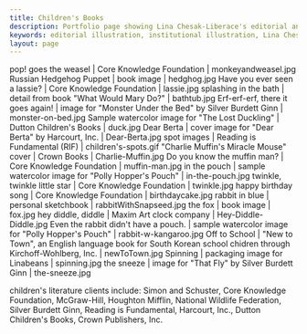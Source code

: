 ```yaml
---
title: Children's Books
description: Portfolio page showing Lina Chesak-Liberace's editorial and institutional illustrations for clients such as the Smithsonian Institution, Points of Light Foundation, and Procter and Gamble.
keywords: editorial illustration, institutional illustration, Lina Chesak, Lina Liberace, Lina Chesak-Liberace
layout: page
---
```


pop! goes the weasel | Core Knowledge Foundation | monkeyandweasel.jpg
Russian Hedgehog Puppet | book image | hedghog.jpg
Have you ever seen a lassie? | Core Knowledge Foundation | lassie.jpg
splashing in the bath | detail from book "What Would Mary Do?" | bathtub.jpg
Erf-erf-erf, there it goes again! | image for "Monster Under the Bed" by Silver Burdett Ginn | monster-on-bed.jpg
Sample watercolor image for "The Lost Duckling" | Dutton Children's Books | duck.jpg
Dear Berta | cover image for "Dear Berta" by Harcourt, Inc. | Dear-Berta.jpg
spot images | Reading is Fundamental (RIF) | children's-spots.gif
"Charlie Muffin's Miracle Mouse" cover | Crown Books | Charlie-Muffin.jpg
Do you know the muffin man? | Core Knowledge Foundation | muffin-man.jpg
in the pouch | sample watercolor image for "Polly Hopper's Pouch" | in-the-pouch.jpg
twinkle, twinkle little star | Core Knowledge Foundation | twinkle.jpg
happy birthday song | Core Knowledge Foundation | birthdaycake.jpg
rabbit in blue | personal sketchbook | rabbitWithSnapseed.jpg
the fox | book image | fox.jpg
hey diddle, diddle | Maxim Art clock company | Hey-Diddle-Diddle.jpg
Even the rabbit didn't have a pouch. | sample watercolor image for "Polly Hopper's Pouch" | rabbit-w-kangaroo.jpg
Off to School | "New to Town", an English language book for South Korean school chidren through Kirchoff-Wohlberg, Inc. | newToTown.jpg
Spinning | packaging image for Linabeans | spinning.jpg
the sneeze | image for "That Fly" by Silver Burdett Ginn | the-sneeze.jpg

children's literature clients 
include:
Simon and Schuster, Core Knowledge Foundation, McGraw-Hill, Houghton Mifflin, National Wildlife Federation, Silver Burdett Ginn, Reading is Fundamental, Harcourt, Inc., Dutton Children's Books, Crown Publishers, Inc.
